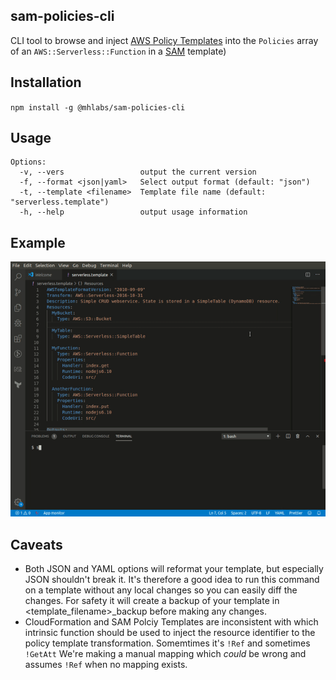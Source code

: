 ## sam-policies-cli

CLI tool to browse and inject [AWS Policy Templates](https://docs.aws.amazon.com/serverless-application-model/latest/developerguide/serverless-policy-templates.html) into the `Policies` array of an `AWS::Serverless::Function` in a [SAM](https://docs.aws.amazon.com/serverless-application-model/latest/developerguide/what-is-sam.html) template)

## Installation
`npm install -g @mhlabs/sam-policies-cli`

## Usage
```
Options:
  -v, --vers                 output the current version
  -f, --format <json|yaml>   Select output format (default: "json")
  -t, --template <filename>  Template file name (default: "serverless.template")
  -h, --help                 output usage information

```

## Example
![Demo](demo.gif)

## Caveats
* Both JSON and YAML options will reformat your template, but especially  JSON shouldn't break it. It's therefore a good idea to run this command on a template without any local changes so you can easily diff the changes. For safety it will create a backup of your template in <template_filename>_backup before making any changes.
* CloudFormation and SAM Polciy Templates are inconsistent with which intrinsic function should be used to inject the resource identifier to the policy template transformation. Somemtimes it's `!Ref` and sometimes `!GetAtt` We're making a manual mapping which _could_ be wrong and assumes `!Ref` when no mapping exists.

